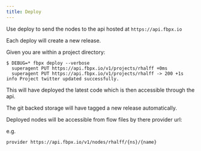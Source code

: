 ```yaml
---
title: Deploy
---
```


Use deploy to send the nodes to the api hosted at `https://api.fbpx.io`

Each deploy will create a new release.

Given you are within a project directory:

```
$ DEBUG=* fbpx deploy --verbose
  superagent PUT https://api.fbpx.io/v1/projects/rhalff +0ms
  superagent PUT https://api.fbpx.io/v1/projects/rhalff -> 200 +1s
info Project twitter updated successfully.  
```

This will have deployed the latest code which is then accessible through the api.

The git backed storage will have tagged a new release automatically.

Deployed nodes will be accessible from flow files by there provider url:

e.g.
```
provider https://api.fbpx.io/v1/nodes/rhalff/{ns}/{name}
```
